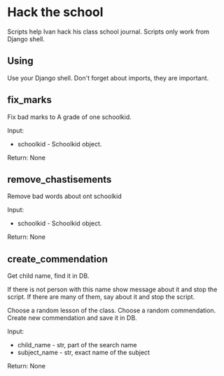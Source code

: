 # Hack the school
Scripts help Ivan hack his class school journal. Scripts only work from Django shell.

## Using
Use your Django shell. Don't forget about imports, they are important.

## fix_marks
Fix bad marks to A grade of one schoolkid.

Input: 
* schoolkid - Schoolkid object.

Return: None
## remove_chastisements
Remove bad words about ont schoolkid

Input: 
* schoolkid - Schoolkid object.

Return: None
## create_commendation
Get child name, find it in DB. 

If there is not person with this name show message about it and stop the script. 
If there are many of them, say about it and stop the script.

Choose a random lesson of the class. Choose a random commendation. Create new commendation and save it in DB.

Input:
* child_name - str, part of the search name
* subject_name - str, exact name of the subject

Return: None